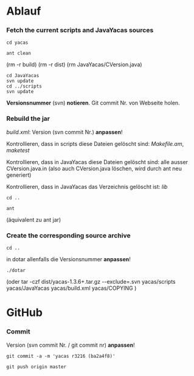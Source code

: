 # Ablauf

### Fetch the current scripts and JavaYacas sources

    cd yacas

    ant clean
(rm -r build)
(rm -r dist)
(rm JavaYacas/CVersion.java)

    cd JavaYacas
    svn update
    cd ../scripts
    svn update
  
**Versionsnummer** (svn) **notieren**. Git commit Nr. von Webseite holen.

### Rebuild the jar

*build.xml*: Version (svn commit Nr.) **anpassen**!


Kontrollieren, dass in scripts diese Dateien gelöscht sind: *Makefile.am*, *maketest*

Kontrollieren, dass in JavaYacas diese Dateien gelöscht sind:
alle ausser CVersion.java.in (also auch CVersion.java löschen, wird durch ant neu generiert)

Kontrollieren, dass in JavaYacas das Verzeichnis gelöscht ist: *lib*

    cd ..

    ant
(äquivalent zu ant jar)

### Create the corresponding source archive

    cd ..
in dotar allenfalls die Versionsnummer **anpassen**!

    ./dotar
(oder
tar -czf dist/yacas-1.3.6+.tar.gz --exclude=.svn yacas/scripts yacas/JavaYacas yacas/build.xml yacas/COPYING
)


# GitHub

### Commit

Version (svn commit Nr. / git commit nr) **anpassen**!

    git commit -a -m 'yacas r3216 (ba2a4f8)'
    
    git push origin master

